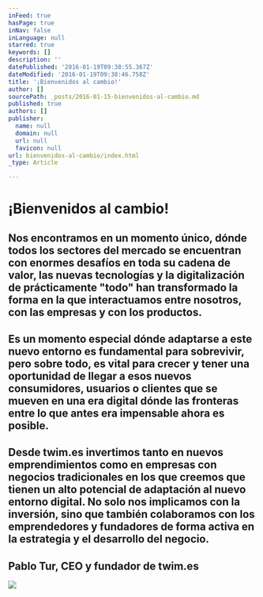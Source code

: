```yaml
---
inFeed: true
hasPage: true
inNav: false
inLanguage: null
starred: true
keywords: []
description: ''
datePublished: '2016-01-19T09:38:55.367Z'
dateModified: '2016-01-19T09:38:46.758Z'
title: '¡Bienvenidos al cambio!'
author: []
sourcePath: _posts/2016-01-15-bienvenidos-al-cambio.md
published: true
authors: []
publisher:
  name: null
  domain: null
  url: null
  favicon: null
url: bienvenidos-al-cambio/index.html
_type: Article

---
```

# 

# ¡Bienvenidos al cambio!

## Nos encontramos en un momento único, dónde todos los sectores del mercado se encuentran con enormes desafíos en toda su cadena de valor, las nuevas tecnologías y la digitalización de prácticamente "todo" han transformado la forma en la que interactuamos entre nosotros, con las empresas y con los productos.

## Es un momento especial dónde adaptarse a este nuevo entorno es fundamental para sobrevivir, pero sobre todo, es vital para crecer y tener una oportunidad de llegar a esos nuevos consumidores, usuarios o clientes que se mueven en una era digital dónde las fronteras entre lo que antes era impensable ahora es posible.

## Desde twim.es invertimos tanto en nuevos emprendimientos como en empresas con negocios tradicionales en los que creemos que tienen un alto potencial de adaptación al nuevo entorno digital. No solo nos implicamos con la inversión, sino que también colaboramos con los emprendedores y fundadores de forma activa en la estrategia y el desarrollo del negocio. 

## Pablo Tur, CEO y fundador de twim.es
![](https://s3-us-west-2.amazonaws.com/the-grid-img/p/3520c2a4b9fc4dbbbfe7a2c94b8bee76d8424150.png)

#